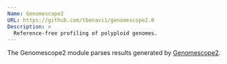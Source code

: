 ```yaml
---
Name: Genomescope2
URL: https://github.com/tbenavi1/genomescope2.0
Description: >
  Reference-free profiling of polyploid genomes.
---
```


The Genomescope2 module parses results generated by
[Genomescope2](https://github.com/tbenavi1/genomescope2.0).
